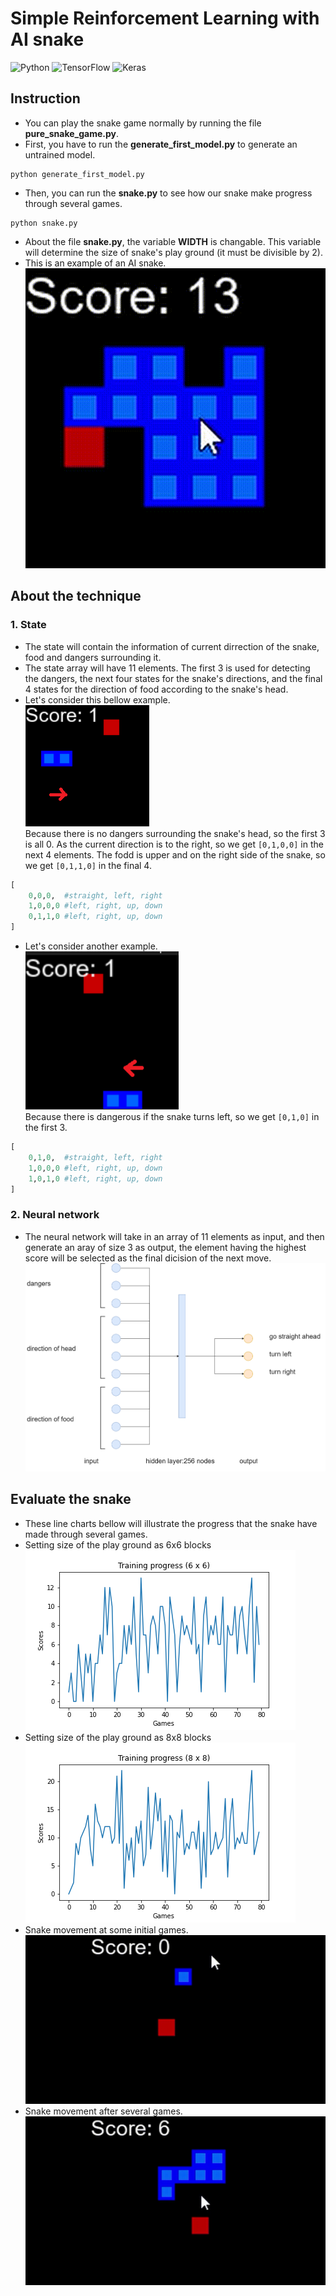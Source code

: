 # Simple Reinforcement Learning with AI snake

![Python](https://img.shields.io/badge/python-3670A0?style=for-the-badge&logo=python&logoColor=ffdd54)
 ![TensorFlow](https://img.shields.io/badge/TensorFlow-%23FF6F00.svg?style=for-the-badge&logo=TensorFlow&logoColor=white)
 ![Keras](https://img.shields.io/badge/Keras-%23D00000.svg?style=for-the-badge&logo=Keras&logoColor=white)

## Instruction
- You can play the snake game normally by running the file **pure_snake_game.py**.
- First, you have to run the **generate_first_model.py** to generate an untrained model.
```
python generate_first_model.py
```
- Then, you can run the **snake.py** to see how our snake make progress through several games.
```
python snake.py
```
-  About the file **snake.py**, the variable **WIDTH** is changable. This variable will determine the size of snake's play ground (it must be divisible by 2).
-  This is an example of an AI snake.
 <br>![Alt text](/images/master.gif "a title")<br>
## About the technique
### 1. State
- The state will contain the information of current dirrection of the snake, food and dangers surrounding it.
- The state array will have 11 elements. The first 3 is used for detecting the dangers, the next four states for the snake's directions, and the final 4 states for the direction of food according to the snake's head.
- Let's consider this bellow example.<br>
![Alt text](/images/state_1.png "a title")<br>
Because there is no dangers surrounding the snake's head, so the first 3 is all 0. As the current direction is to the right, so we get ```[0,1,0,0]``` in the next 4 elements. The fodd is upper and on the right side of the snake, so we get  ```[0,1,1,0]``` in the final 4.
```python
[
    0,0,0,  #straight, left, right
    1,0,0,0 #left, right, up, down
    0,1,1,0 #left, right, up, down
]
```
- Let's consider another example.<br>
![Alt text](/images/state_2.png "a title")<br>
Because there is dangerous if the snake turns left, so we get ```[0,1,0]``` in the first 3.
```python
[
    0,1,0,  #straight, left, right
    1,0,0,0 #left, right, up, down
    1,0,1,0 #left, right, up, down
]
```
### 2. Neural network
- The neural network will take in an array of 11 elements as input, and then generate an aray of size 3 as output, the element having the highest score will be selected as the final dicision of the next move.
<br>![Alt text](/images/neural_net_img.png "a title")<br>
## Evaluate the snake
- These line charts bellow will illustrate the progress that the snake have made through several games.
- Setting size of the play ground as 6x6 blocks
<br>![Alt text](/images/1.jpg "a title")<br>
- Setting size of the play ground as 8x8 blocks
<br>![Alt text](/images/2.jpg "a title")<br>
- Snake movement at some initial games.
<br>![Alt text](/images/bad.gif "a title")<br>
- Snake movement after several games.
<br>![Alt text](/images/good.gif "a title")<br>
